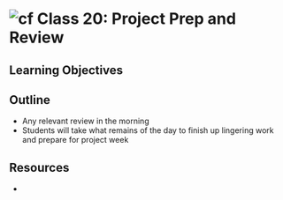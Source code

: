 # ![cf](http://i.imgur.com/7v5ASc8.png) Class 20: Project Prep and Review

## Learning Objectives

## Outline

- Any relevant review in the morning
- Students will take what remains of the day to finish up lingering work and prepare for project week

## Resources

- []()